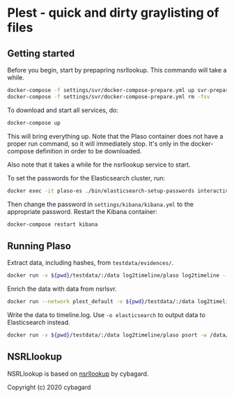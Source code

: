 # Plest - quick and dirty graylisting of files

## Getting started

Before you begin, start by prepapring nsrllookup. This commando will take a while.

```bash
docker-compose -f settings/svr/docker-compose-prepare.yml up svr-prepare && 
docker-compose -f settings/svr/docker-compose-prepare.yml rm -fsv
```

To download and start all services, do:

```bash
docker-compose up
```

This will bring everything up. Note that the Plaso container does not have a proper run command, so it will immediately stop. It's only in the docker-compose definition in order to be downloaded.

Also note that it takes a while for the nsrllookup service to start.

To set the passwords for the Elasticsearch cluster, run:

```bash
docker exec -it plaso-es ./bin/elasticsearch-setup-passwords interactive
```

Then change the password in ```settings/kibana/kibana.yml``` to the appropriate password. Restart the Kibana container:

```bash
docker-compose restart kibana
```

## Running Plaso

Extract data, including hashes, from `testdata/evidences/`.
```bash
docker run -v ${pwd}/testdata/:/data log2timeline/plaso log2timeline --hashers all /data/evidences.plaso /data/evidences
```

Enrich the data with data from nsrlsvr.
```bash
docker run --network plest_default -v ${pwd}/testdata/:/data log2timeline/plaso psort --analysis nsrlsvr --nsrlsvr-hash md5 --nsrlsvr-host svr --nsrlsvr-port 9120 -o null /data/evidences.plaso
```

Write the data to timeline.log. Use `-o elasticsearch` to output data to Elasticsearch instead.
```bash
docker run -v ${pwd}/testdata/:/data log2timeline/plaso psort -w /data/timeline.log /data/evidences.plaso
```

## NSRLlookup

NSRLlookup is based on [nsrllookup](https://github.com/cybagard/nsrllookup) by cybagard.

Copyright (c) 2020 cybagard